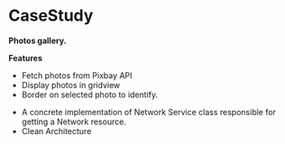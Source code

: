 # CaseStudy

**Photos gallery.**

**Features**
- Fetch photos from Pixbay API
- Display photos in gridview
- Border on selected photo to identify.


* A concrete implementation of Network Service class responsible for getting a Network resource.
* Clean Architecture

